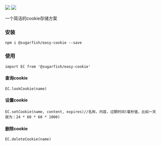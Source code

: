 [![](https://img.shields.io/npm/v/@sugarfish/easy-cookie.svg)](https://www.npmjs.com/package/@sugarfish/easy-cookie)
![](https://img.shields.io/npm/l/@sugarfish/easy-cookie.svg?registry_uri=https%3A%2F%2Fregistry.npmjs.com)

一个简洁的cookie存储方案
### 安装
`npm i @sugarfish/easy-cookie --save`
### 使用
`import EC from '@sugarfish/easy-cookie'`
#### 查询cookie
`EC.lookCookie(name)`
#### 设置cookie
`EC.setCookie(name, content, expires)//名称，内容，过期时间(毫秒值，比如一天就为：24 * 60 * 60 * 1000)`
#### 删除cookie
`EC.deleteCookie(name)`
